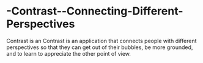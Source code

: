 # -Contrast--Connecting-Different-Perspectives
Contrast is an Contrast is an application that connects people with different perspectives so that they can get out of their bubbles, be more grounded, and to learn to appreciate the other point of view.
